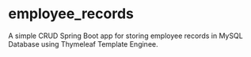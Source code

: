 # employee_records
A simple CRUD Spring Boot app for storing employee records in MySQL Database using Thymeleaf Template Enginee.



